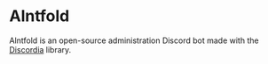 # Alntfold

Alntfold is an open-source administration Discord bot made with the [Discordia](https://github.com/SinisterRectus/Discordia) library.
